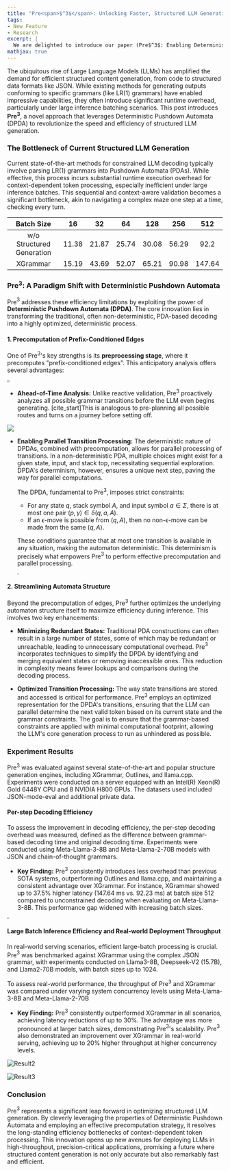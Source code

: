 ```yaml
---
title: "Pre<span>$^3$</span>: Unlocking Faster, Structured LLM Generation with Deterministic Pushdown Automata"
tags:
- New Feature
- Research
excerpt: |
  We are delighted to introduce our paper (Pre$^3$: Enabling Deterministic Pushdown Automata for Faster Structured LLM Generation) on constrained decoding, which has been accepted by ACL25 Main Conference.
mathjax: true
---
```


The ubiquitous rise of Large Language Models (LLMs) has amplified the demand for efficient structured content generation, from code to structured data formats like JSON. While existing methods for generating outputs conforming to specific grammars (like LR(1) grammars) have enabled impressive capabilities, they often introduce significant runtime overhead, particularly under large inference batching scenarios. This post introduces **Pre$^3$**, a novel approach that leverages Deterministic Pushdown Automata (DPDA) to revolutionize the speed and efficiency of structured LLM generation.

### The Bottleneck of Current Structured LLM Generation

Current state-of-the-art methods for constrained LLM decoding typically involve parsing LR(1) grammars into Pushdown Automata (PDAs). While effective, this process incurs substantial runtime execution overhead for context-dependent token processing, especially inefficient under large inference batches. This sequential and context-aware validation becomes a significant bottleneck, akin to navigating a complex maze one step at a time, checking every turn.

| Batch Size | 16 | 32 | 64 | 128 | 256 | 512 |
|:--:|:--:|:--:|:--:|:--:|:--:|:--:|
| w/o Structured Generation | 11.38 | 21.87 | 25.74 | 30.08 | 56.29 | 92.2 |
| XGrammar | 15.19 | 43.69 | 52.07 | 65.21 | 90.98 | 147.64 |

### Pre$^3$: A Paradigm Shift with Deterministic Pushdown Automata

Pre$^3$ addresses these efficiency limitations by exploiting the power of **Deterministic Pushdown Automata (DPDA)**. The core innovation lies in transforming the traditional, often non-deterministic, PDA-based decoding into a highly optimized, deterministic process.

#### 1. Precomputation of Prefix-Conditioned Edges

One of Pre$^3$'s key strengths is its **preprocessing stage**, where it precomputes "prefix-conditioned edges". This anticipatory analysis offers several advantages:

<img src="/assets/images/blogs/03-pre3/automaton_construction_00.png"  style="zoom: 40%;" />

* **Ahead-of-Time Analysis:** Unlike reactive validation, Pre$^3$ proactively analyzes all possible grammar transitions before the LLM even begins generating. [cite_start]This is analogous to pre-planning all possible routes and turns on a journey before setting off.

<img src="/assets/images/blogs/03-pre3/overview_00.png"  style="zoom: 100%;" />

* **Enabling Parallel Transition Processing:** The deterministic nature of DPDAs, combined with precomputation, allows for parallel processing of transitions. In a non-deterministic PDA, multiple choices might exist for a given state, input, and stack top, necessitating sequential exploration. DPDA's determinism, however, ensures a unique next step, paving the way for parallel computations.

    The DPDA, fundamental to Pre$^3$, imposes strict constraints:
    * For any state $q$, stack symbol $A$, and input symbol $a \in \Sigma$, there is at most one pair $(p, \gamma) \in \delta(q, a, A)$. 
    * If an $\epsilon$-move is possible from $(q, A)$, then no non-$\epsilon$-move can be made from the same $(q, A)$. 

    These conditions guarantee that at most one transition is available in any situation, making the automaton deterministic. This determinism is precisely what empowers Pre$^3$ to perform effective precomputation and parallel processing.

    <img src="/assets/images/blogs/03-pre3/prefix_conditioned_edge_00.png"  style="zoom: 20%;" />

#### 2. Streamlining Automata Structure

Beyond the precomputation of edges, Pre$^3$ further optimizes the underlying automaton structure itself to maximize efficiency during inference. This involves two key enhancements:

* **Minimizing Redundant States:** Traditional PDA constructions can often result in a large number of states, some of which may be redundant or unreachable, leading to unnecessary computational overhead. Pre$^3$ incorporates techniques to simplify the DPDA by identifying and merging equivalent states or removing inaccessible ones. This reduction in complexity means fewer lookups and comparisons during the decoding process.

* **Optimized Transition Processing:** The way state transitions are stored and accessed is critical for performance. Pre$^3$ employs an optimized representation for the DPDA's transitions, ensuring that the LLM can parallel determine the next valid token based on its current state and the grammar constraints. The goal is to ensure that the grammar-based constraints are applied with minimal computational footprint, allowing the LLM's core generation process to run as unhindered as possible.

### Experiment Results

Pre$^3$ was evaluated against several state-of-the-art and popular structure generation engines, including XGrammar, Outlines, and llama.cpp. Experiments were conducted on a server equipped with an Intel(R) Xeon(R) Gold 6448Y CPU and 8 NVIDIA H800 GPUs. The datasets used included JSON-mode-eval and additional private data.

#### Per-step Decoding Efficiency

To assess the improvement in decoding efficiency, the per-step decoding overhead was measured, defined as the difference between grammar-based decoding time and original decoding time. Experiments were conducted using Meta-Llama-3-8B and Meta-Llama-2-70B models with JSON and chain-of-thought grammars.

* **Key Finding:** Pre$^3$ consistently introduces less overhead than previous SOTA systems, outperforming Outlines and llama.cpp, and maintaining a consistent advantage over XGrammar. For instance, XGrammar showed up to 37.5% higher latency (147.64 ms vs. 92.23 ms) at batch size 512 compared to unconstrained decoding when evaluating on Meta-Llama-3-8B. This performance gap widened with increasing batch sizes.

<img src="/assets/images/blogs/03-pre3/overhead_00.png"  style="zoom: 30%;" />

#### Large Batch Inference Efficiency and Real-world Deployment Throughput

In real-world serving scenarios, efficient large-batch processing is crucial. Pre$^3$ was benchmarked against XGrammar using the complex JSON grammar, with experiments conducted on Llama3-8B, Deepseek-V2 (15.7B), and Llama2-70B models, with batch sizes up to 1024. 

To assess real-world performance, the throughput of Pre$^3$ and XGrammar was compared under varying system concurrency levels using Meta-Llama-3-8B and Meta-Llama-2-70B

* **Key Finding:** Pre$^3$ consistently outperformed XGrammar in all scenarios, achieving latency reductions of up to 30%. The advantage was more pronounced at larger batch sizes, demonstrating Pre$^3$'s scalability. Pre$^3$ also demonstrated an improvement over XGrammar in real-world serving, achieving up to 20% higher throughput at higher concurrency levels.

![Result2](/assets/images/blogs/03-pre3/table.png)

![Result3](/assets/images/blogs/03-pre3/serving_00.png)

### Conclusion

Pre$^3$ represents a significant leap forward in optimizing structured LLM generation. By cleverly leveraging the properties of Deterministic Pushdown Automata and employing an effective precomputation strategy, it resolves the long-standing efficiency bottlenecks of context-dependent token processing. This innovation opens up new avenues for deploying LLMs in high-throughput, precision-critical applications, promising a future where structured content generation is not only accurate but also remarkably fast and efficient.
